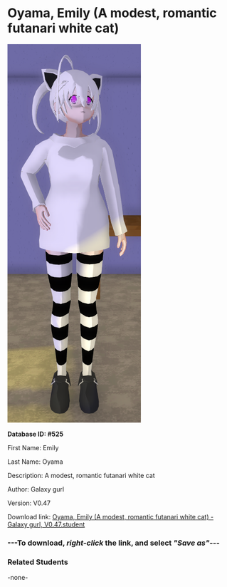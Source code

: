 # Oyama, Emily (A modest, romantic futanari white cat)

<img src="Files/Oyama, Emily (A modest, romantic futanari white cat).png" title="Oyama, Emily (A modest, romantic futanari white cat) - Galaxy gurl, V0.47">

**Database ID: #525**

First Name: Emily

Last Name: Oyama

Description: A modest, romantic futanari white cat

Author: Galaxy gurl

Version: V0.47

Download link: <a href="https://raw.githubusercontent.com/Arbiter1223/Daigaku-Gurashi-Custom-Students/master/Students/Files/Oyama%2C%20Emily%20(A%20modest%2C%20romantic%20futanari%20white%20cat)%20-%20Galaxy%20gurl%2C%20V0.47.student">Oyama, Emily (A modest, romantic futanari white cat) - Galaxy gurl, V0.47.student</a>

### ---**To download, _right-click_ the link, and select _"Save as"_**---

### Related Students

-none-
